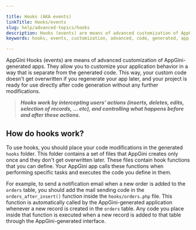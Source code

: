 ```yaml
---

title: Hooks (AKA events)
linkTitle: Hooks/events
slug: help/advanced-topics/hooks
description: Hooks (events) are means of advanced customization of AppGini-generated apps. They allow you to customize your application behavior in a way that is separate from the generated code. This way, your custom code doesn't get overwritten if you regenerate your app later, and your project is ready for use directly after code generation without any further modifications.
keywords: hooks, events, customization, advanced, code, generated, app, persistent, custom code, code generation, insert, delete, edit, select, records, actions, behavior, appearance, DataList object, tablename_init, hook function, table, DataList properties, global hooks, table-specific hooks, links-home, links-navmenu, footer-extras, header-extras

---
```


AppGini Hooks (events) are means of advanced customization of AppGini-generated apps. They allow you to customize your application behavior in a way that is separate from the generated code. This way, your custom code doesn't get overwritten if you regenerate your app later, and your project is ready for use directly after code generation without any further modifications.

> ***Hooks work by intercepting users' actions (inserts, deletes, edits, selection of records, ... etc), and controlling what happens before and after these actions.***

## How do hooks work?

To use hooks, you should place your code modifications in the generated `hooks` folder. This folder contains a set of files that AppGini creates only once and they don't get overwritten later. These files contain hook functions that you can define. Your AppGini app calls these functions when performing specific tasks and executes the code you define in them.

For example, to send a notification email when a new order is added to the `orders` table, you should add the mail sending code in the `orders_after_insert()` function inside the `hooks/orders.php` file. This function is automatically called by the AppGini-generated application whenever a new record is created in the `orders` table. Any code you place inside that function is executed when a new record is added to that table through the AppGini-generated interface.